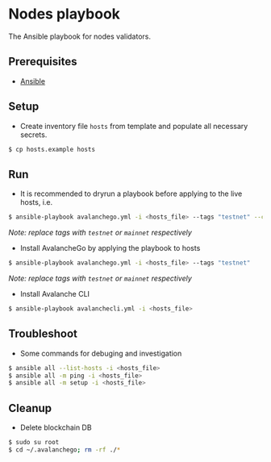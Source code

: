 # Nodes playbook
The Ansible playbook for nodes validators.

## Prerequisites

- [Ansible](https://docs.ansible.com/ansible/latest/installation_guide/installation_distros.html#installing-ansible-on-ubuntu)

## Setup

- Create inventory file `hosts` from template and populate all necessary secrets.
```sh
$ cp hosts.example hosts
```

## Run

- It is recommended to dryrun a playbook before applying to the live hosts, i.e.
```sh
$ ansible-playbook avalanchego.yml -i <hosts_file> --tags "testnet" --check
```

*Note: replace tags with `testnet` or `mainnet` respectively*

- Install AvalancheGo by applying the playbook to hosts
```sh
$ ansible-playbook avalanchego.yml -i <hosts_file> --tags "testnet"
```

*Note: replace tags with `testnet` or `mainnet` respectively*

- Install Avalanche CLI
```sh
$ ansible-playbook avalanchecli.yml -i <hosts_file>
```

## Troubleshoot

- Some commands for debuging and investigation
```sh
$ ansible all --list-hosts -i <hosts_file>
$ ansible all -m ping -i <hosts_file>
$ ansible all -m setup -i <hosts_file>
```

## Cleanup

- Delete blockchain DB
```sh
$ sudo su root
$ cd ~/.avalanchego; rm -rf ./*
```
